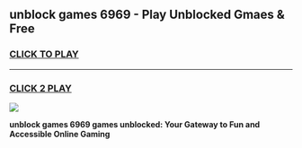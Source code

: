 
## unblock games 6969 - Play Unblocked Gmaes & Free
<h3>
<a href="https://news.freeplayer.one?title=unblock_games_6969&ref=16F">CLICK TO PLAY</a></h3>
<hr>

<h3>
<a href="https://news.freeplayer.one?title=unblock_games_6969&ref=16F">CLICK 2 PLAY</a>
  
</h3>

<a href="https://news.freeplayer.one?title=unblock_games_6969&ref=16F/"><img src="https://clearcache.store/games.png"></a>


**unblock games 6969 games unblocked: Your Gateway to Fun and Accessible Online Gaming**
